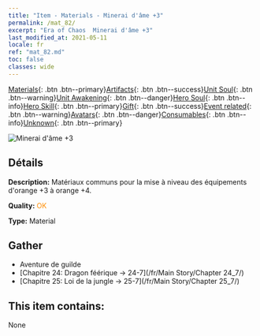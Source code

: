 ```yaml
---
title: "Item - Materials - Minerai d'âme +3"
permalink: /mat_82/
excerpt: "Era of Chaos  Minerai d'âme +3"
last_modified_at: 2021-05-11
locale: fr
ref: "mat_82.md"
toc: false
classes: wide
---
```

 [Materials](/ItemsFR/){: .btn .btn--primary}[Artifacts](/ItemsFR/Artifacts/){: .btn .btn--success}[Unit Soul](/ItemsFR/UnitSoul/){: .btn .btn--warning}[Unit Awakening](/ItemsFR/UnitAwakening/){: .btn .btn--danger}[Hero Soul](/ItemsFR/HeroSoul/){: .btn .btn--info}[Hero Skill](/ItemsFR/HeroSkill/){: .btn .btn--primary}[Gift](/ItemsFR/Gift/){: .btn .btn--success}[Event related](/ItemsFR/Events/){: .btn .btn--warning}[Avatars](/ItemsFR/Avatars/){: .btn .btn--danger}[Consumables](/ItemsFR/Consumables/){: .btn .btn--info}[Unknown](/ItemsFR/Unknown/){: .btn .btn--primary}

 ![Minerai d'âme +3](/images/t/i_cailiao_kuangshi3.png)

## Détails
 **Description:** Matériaux communs pour la mise à niveau des équipements d'orange +3 à orange +4.

 **Quality:** <span style="color: #FF8C00">OK</span>

 **Type:** Material

## Gather

*    Aventure de guilde 
*    [Chapitre 24: Dragon féérique -> 24-7](/fr/Main Story/Chapter 24_7/) 
*    [Chapitre 25: Loi de la jungle -> 25-7](/fr/Main Story/Chapter 25_7/) 

## This item contains:

  None

